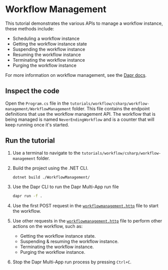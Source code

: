 # Workflow Management

This tutorial demonstrates the various APIs to manage a workflow instance, these methods include:

- Scheduling a workflow instance
- Getting the workflow instance state
- Suspending the workflow instance
- Resuming the workflow instance
- Terminating the workflow instance
- Purging the workflow instance

For more information on workflow management, see the [Dapr docs](https://docs.dapr.io/developing-applications/building-blocks/workflow/howto-manage-workflow/).

## Inspect the code

Open the `Program.cs` file in the `tutorials/workflow/csharp/workflow-management/WorkflowManagement` folder. This file contains the endpoint definitions that use the workflow management API. The workflow that is being managed is named `NeverEndingWorkflow` and is a counter that will keep running once it's started.

## Run the tutorial

1. Use a terminal to navigate to the `tutorials/workflow/csharp/workflow-management` folder.
2. Build the project using the .NET CLI.

    ```bash
    dotnet build ./WorkflowManagement/
    ```

3. Use the Dapr CLI to run the Dapr Multi-App run file

    <!-- STEP
    name: Run multi app run template
    expected_stdout_lines:
    - 'Started Dapr with app id "neverendingworkflow"'
    expected_stderr_lines:
    working_dir: .
    output_match_mode: substring
    background: true
    sleep: 15
    timeout_seconds: 30
    -->
    ```bash
    dapr run -f .
    ```
    <!-- END_STEP -->

4. Use the first POST request in the [`workflowmanagement.http`](./workflowmanagement.http) file to start the workflow.
5. Use other requests in the [`workflowmanagement.http`](./workflowmanagement.http) file to perform other actions on the workflow, such as:
   - Getting the workflow instance state.
   - Suspending & resuming the workflow instance.
   - Terminating the workflow instance.
   - Purging the workflow instance.
6. Stop the Dapr Multi-App run process by pressing `Ctrl+C`.
